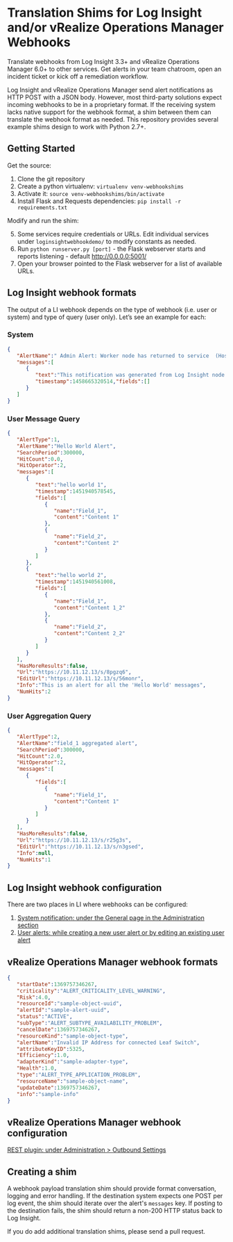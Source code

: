 # Translation Shims for Log Insight and/or vRealize Operations Manager Webhooks

Translate webhooks from Log Insight 3.3+ and vRealize Operations Manager 6.0+ to other services. Get alerts in your team chatroom, open an incident ticket or kick off a remediation workflow.

Log Insight and vRealize Operations Manager send alert notifications as HTTP POST with a JSON body. However, most third-party solutions expect incoming webhooks to be in a proprietary format. If the receiving system lacks native support for the webhook format, a shim between them can translate the webhook format as needed. This repository provides several example shims design to work with Python 2.7+.

## Getting Started

Get the source:

1. Clone the git repository
2. Create a python virtualenv: `virtualenv venv-webhookshims`
3. Activate it: `source venv-webhookshims/bin/activate`
4. Install Flask and Requests dependencies: `pip install -r requirements.txt`

Modify and run the shim:

5. Some services require credentials or URLs. Edit individual services under `loginsightwebhookdemo/` to modify constants as needed.
6. Run `python runserver.py [port]` - the Flask webserver starts and reports listening - default http://0.0.0.0:5001/
7. Open your browser pointed to the Flask webserver for a list of available URLs.


## Log Insight webhook formats

The output of a LI webhook depends on the type of webhook (i.e. user or system) and type of query (user only). Let’s see an example for each:

### System

```json
{
   "AlertName":" Admin Alert: Worker node has returned to service  (Host = 127.0.0.2)",
   "messages":[
      {
         "text":"This notification was generated from Log Insight node (Host = 127.0.0.2, Node Identifier = a31cad22-65c2-4131-8e6c-27790892a1f9).\n\nA worker node has returned to service after having been in maintenance mode.\n\nThe Log Insight master node (Host: <a href='https://10.113.236.182:9443/'>https://10.113.236.182:9443/</a>, Node Identifier: 88fc9956-bf9a-428b-806a-22ff07636273) reports that worker node has finished maintenance and exited maintenance mode. The node will resume receiving configuration changes and serving queries. The node is also now ready to start receiving incoming log messages. If an external load balancer is configured to distribute messages among workers, the administrator should add this node back to the pool of nodes receiving incoming messages.\n\nThis message was generated by your Log Insight installation, visit the <a href='https://www.vmware.com/support/pubs/log-insight-pubs.html'>Documentation Center</a> for more information.",
         "timestamp":1458665320514,"fields":[]
      }
   ]
}
```

### User Message Query

```json
{
   "AlertType":1,
   "AlertName":"Hello World Alert",
   "SearchPeriod":300000,
   "HitCount":0.0,
   "HitOperator":2,
   "messages":[
      {
         "text":"hello world 1",
         "timestamp":1451940578545,
         "fields":[
            {
               "name":"Field_1",
               "content":"Content 1"
            },
            {
               "name":"Field_2",
               "content":"Content 2"
            }
         ]
      },
      {
         "text":"hello world 2",
         "timestamp":1451940561008,
         "fields":[
            {
               "name":"Field_1",
               "content":"Content 1_2"
            },
            {
               "name":"Field_2",
               "content":"Content 2_2"
            }
         ]
      }
   ],
   "HasMoreResults":false,
   "Url":"https://10.11.12.13/s/8pgzq6",
   "EditUrl":"https://10.11.12.13/s/56monr",
   "Info":"This is an alert for all the 'Hello World' messages",
   "NumHits":2
}
```

### User Aggregation Query

```json
{
   "AlertType":2,
   "AlertName":"field_1 aggregated alert",
   "SearchPeriod":300000,
   "HitCount":2.0,
   "HitOperator":2,
   "messages":[
      {
         "fields":[
            {
               "name":"Field_1",
               "content":"Content 1"
            }
         ]
      }
   ],
   "HasMoreResults":false,
   "Url":"https://10.11.12.13/s/r25g3s",
   "EditUrl":"https://10.11.12.13/s/n3gsed",
   "Info":null,
   "NumHits":1
}
```

## Log Insight webhook configuration

There are two places in LI where webhooks can be configured:

1. [System notification: under the General page in the Administration section](http://pubs.vmware.com/log-insight-40/topic/com.vmware.log-insight.administration.doc/GUID-506AE354-3F68-43A6-8C28-70F6FA1D3D9F.html)
2. [User alerts: while creating a new user alert or by editing an existing user alert](http://pubs.vmware.com/log-insight-40/topic/com.vmware.log-insight.user.doc/GUID-95177CE4-C79C-42E3-A095-450B0F93A5DA.html)

## vRealize Operations Manager webhook formats

```json
{
   "startDate":1369757346267,
   "criticality":"ALERT_CRITICALITY_LEVEL_WARNING",
   "Risk":4.0,
   "resourceId":"sample-object-uuid",
   "alertId":"sample-alert-uuid",
   "status":"ACTIVE",
   "subType":"ALERT_SUBTYPE_AVAILABILITY_PROBLEM",
   "cancelDate":1369757346267,
   "resourceKind":"sample-object-type",
   "alertName":"Invalid IP Address for connected Leaf Switch",
   "attributeKeyID":5325,
   "Efficiency":1.0,
   "adapterKind":"sample-adapter-type",
   "Health":1.0,
   "type":"ALERT_TYPE_APPLICATION_PROBLEM",
   "resourceName":"sample-object-name",
   "updateDate":1369757346267,
   "info":"sample-info"
}
```
## vRealize Operations Manager webhook configuration

[REST plugin: under Administration > Outbound Settings](http://pubs.vmware.com/vrealizeoperationsmanager-64/topic/com.vmware.vcom.core.doc/GUID-2A26A734-CD91-43E0-BF42-B079D5B0F5D4.html)

## Creating a shim

A webhook payload translation shim should provide format conversation, logging and error handling. If the destination system expects one POST per log event, the shim should iterate over the alert's `messages` key. If posting to the destination fails, the shim should return a non-200 HTTP status back to Log Insight.

If you do add additional translation shims, please send a pull request.
